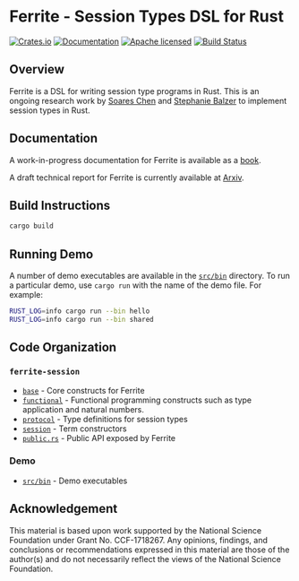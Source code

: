 # Ferrite - Session Types DSL for Rust

[![Crates.io][crates-badge]][crates-url]
[![Documentation][doc-badge]][doc-url]
[![Apache licensed][license-badge]][license-url]
[![Build Status][actions-badge]][actions-url]

[crates-badge]: https://img.shields.io/crates/v/ferrite-session.svg
[crates-url]: https://crates.io/crates/ferrite-session
[doc-badge]: https://img.shields.io/badge/docs-latest-blue.svg?style=flat-square
[doc-url]: https://ferrite-rs.github.io/ferrite-doc/ferrite_session/
[license-badge]: https://img.shields.io/crates/l/ferrite-session.svg
[license-url]: https://github.com/ferrite-rs/ferrite/blob/master/LICENSE
[actions-badge]: https://github.com/ferrite-rs/ferrite/workflows/Cargo%20Tests/badge.svg
[actions-url]: https://github.com/ferrite-rs/ferrite/actions

## Overview

Ferrite is a DSL for writing session type programs in Rust.
This is an ongoing research work by [Soares Chen](https://maybevoid.com/)
and [Stephanie Balzer](http://www.cs.cmu.edu/~balzers/) to implement
session types in Rust.

## Documentation

A work-in-progress documentation for Ferrite is available as a
[book](http://ferrite-rs.github.io/ferrite-book/).

A draft technical report for Ferrite is currently available at
[Arxiv](https://arxiv.org/abs/2009.13619).

## Build Instructions

```bash
cargo build
```

## Running Demo

A number of demo executables are available in the [`src/bin`](src/bin) directory.
To run a particular demo, use `cargo run` with the name of the demo file.
For example:

```bash
RUST_LOG=info cargo run --bin hello
RUST_LOG=info cargo run --bin shared
```

## Code Organization

### `ferrite-session`

  - [`base`](ferrite-session/src/internal/base) - Core constructs for Ferrite
  - [`functional`](ferrite-session/src/internal/functional) - Functional programming constructs such as type application and natural numbers.
  - [`protocol`](ferrite-session/src/internal/protocol) - Type definitions for session types
  - [`session`](ferrite-session/src/internal/session) - Term constructors
  - [`public.rs`](ferrite-session/src/internal/public.rs) - Public API exposed by Ferrite

### Demo

  - [`src/bin`](ferrite-demo/src/bin) - Demo executables

## Acknowledgement

This material is based upon work supported by the National Science Foundation under Grant No. CCF-1718267.
Any opinions, findings, and conclusions or recommendations expressed in this material are those of the author(s)
and do not necessarily reflect the views of the National Science Foundation.

